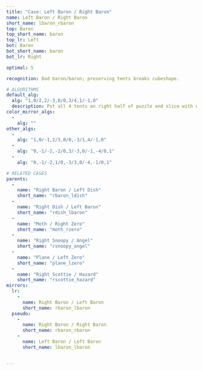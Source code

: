 ```yaml
---
title: "Case: Left Baron / Right Baron"
name: Left Baron / Right Baron
short_name: lbaron_rbaron
top: Baron
top_short_name: baron
top_lr: Left
bot: Baron
bot_short_name: baron
bot_lr: Right

optimal: 5

recognition: Bad baron/baron; preserving tents breaks cubeshape.

# ALGORITHMS
default_alg:
  alg: "1,0/2,2/-3,0/0,3/4,1/-1,0"
  description: Put all 4 tents on right half of puzzle and slice with either alignment into m2; goes to preserving baron/dish or preserving dish/baron.
color_mirror_algs:
  -
    alg: ""
other_algs:
  -
    alg: "1,0/-1,2/3,0/0,-3/1,4/-1,0"
  -
    alg: "0,-1/-2,-2/0,3/-3,0/-1,-4/0,1"
  -
    alg: "0,-1/-2,1/0,-3/3,0/-4,-1/0,1"

# RELATED CASES
parents:
  -
    name: "Right Baron / Left Dish"
    short_name: "rbaron_ldish"
  -
    name: "Right Dish / Left Baron"
    short_name: "rdish_lbaron"
  -
    name: "Moth / Right Zero"
    short_name: "moth_rzero"
  -
    name: "Right Snoopy / Angel"
    short_name: "rsnoopy_angel"
  -
    name: "Plane / Left Zero"
    short_name: "plane_lzero"
  -
    name: "Right Scottie / Hazard"
    short_name: "rscottie_hazard"
mirrors:
  lr:
    -
      name: Right Baron / Left Baron
      short_name: rbaron_lbaron
  pseudo:
    -
      name: Right Baron / Right Baron
      short_name: rbaron_rbaron
    -
      name: Left Baron / Left Baron
      short_name: lbaron_lbaron


---
```


